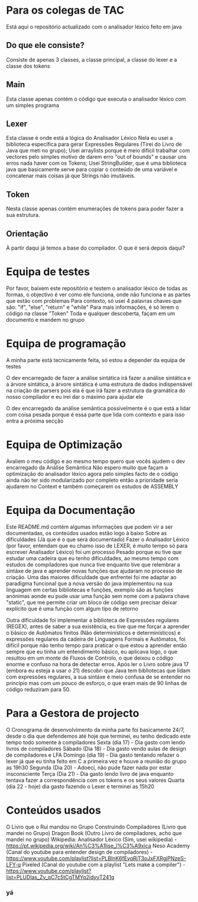 # Para os colegas de TAC
Está aqui o repositório actualizado com o analisador léxico feito em java

## Do que ele consiste?

Consiste de apenas 3 classes, a classe principal, a classe do lexer e a classe dos tokens
## Main

Esta classe apenas contém o código que executa o analisador léxico com um simples programa
## Lexer

Esta classe é onde está a lógica do Analisador Léxico
Nela eu usei a biblioteca específica para gerar Expressões Regulares (Tirei do Livro de Java que meti no grupo); Usei arraylists porque é meio difícil trabalhar com vectores pelo simples motivo de darem erro "out of bounds" e causar uns erros nada haver com os Tokens; Usei StringBuilder, que é uma biblioteca java que basicamente serve para copiar o conteúdo de uma variável e concatenar mais coisas já que Strings não imutáveis.

## Token

Nesta classe apenas contém enumerações de tokens para poder fazer a sua estrutura.

## Orientação

À partir daqui já temos a base do compilador. O que é será depois daqui?

# Equipa de testes

Por favor, baixem este repositório e testem o analisador léxico de todas as formas, o objectivo é ver como ele funciona, onde não funciona e as partes que estão com problemas
Para contexto, só usei 4 palavras chaves que são: "if", "else", "return" e "while"
Para mais informações, é só lerem o código na classe "Token"
Toda e qualquer descoberta, façam em um documento e mandem no grupo

# Equipa de programação
A minha parte está tecnicamente feita, só estou a depender da equipa de testes

O dev encarregado de fazer a análise sintática irá fazer a análise sintática e a árvore sintática, a árvore sintática é uma estrutura de dados indispensável na criação de parsers pois ela é que irá fazer a estrutura da gramática do nosso compilador e eu irei dar o máximo para ajudar ele

O dev encarregado da análise semântica possivelmente é o que está a lidar com coisa pesada porque é essa parte que lida com contexto e para isso entra a próxima secção

# Equipa de Optimização

Avaliem o meu código e ao mesmo tempo quero que vocês ajudem o dev encarregado da Análise Semântica
Não espero muito que façam a optimização do analisador léxico agora pelo simples facto de o código ainda não ter sido modularizado por completo então a prioridade seria ajudarem no Context e também começarem os estudos de ASSEMBLY

# Equipa da Documentação

Este README.md contém algumas informações que podem vir a ser documentadas, os conteúdos usados estão logo à baixo
Sobre as dificuldades (Já que é o que será documentado)
Fazer o Analisador Léxico (por favor, entendam que eu chamo isso de LEXER, é muito tempo só para escrever Analisador Léxico) foi um processo Pesado porque eu tive que estudar uma cadeira que eu tenho dificuldades, ao mesmo tempo com estudos de compiladores que nunca tive enquanto tive que relembrar a sintáxe de java e aprender novas funções que ajudaram no processo de criação.
Uma das maiores dificuldade que enfrentei foi me adaptar ao paradigma funcional que a nova versão do java implementou na sua linguagem em certas bibliotecas e funções, exemplo são as funções anónimas aonde eu pude usar uma função sem nome com a palavra chave "static", que me permite criar um bloco de código sem precisar deixar explícito que é uma função com algum tipo de retorno

Outra dificuldade foi implementar a biblioteca de Expressões regulares (REGEX), antes de saber a sua existência, eu tive que me forçar a aprender o básico de Autômatos finitos (Não determinísticos e determinísticos) e expressões regulares da cadeira de Linguagens Formais e Autômatos, foi difícil porque não tenho tempo para praticar o que estou a aprender então sempre que eu tinha um entendimento básico, eu aplicava logo, o que resultou em um monte de Fluxos de Controlo, o que deixou o código enorme e confuso na hora de detectar erros. Após ler o Livro sobre java 17 (embora eu esteja a usar o 21) descobri que Java tem bibliotecas que lidam com expressões regulares, a sua sintáxe é meio confusa de se entender no princípio mas com um pouco de esforço, o que eram mais de 90 linhas de código reduziram para 50.

# Para a Gestora de projecto

O Cronograma de desenvolvimento da minha parte foi basicamente 24/7, desde o dia que defendemos até hoje que terminei, eu tenho dedicado este tempo todo somente à compiladores
Sexta (dia 17) - Dia gasto com lendo livros de compiladores
Sábado (Dia 18) - Dia gasto vendo aulas de design de compiladores e LFA
Domingo (dia 19) - Dia gasto tentando refazer o lexer já que eu tinha feito em C a primeira vez e houve a reunião do grupo as 19h30
Segunda (Dia 20) - Adoeci, não pude fazer nada por estar insconsciente
Terça (Dia 21) - Dia gasto lendo livro de java enquanto tentava fazer a correspondência com os tokens e os seus valores
Quarta (dia 22 - hoje) dia gasto fazendo o Lexer e terminei as 15h20

# Conteúdos usados
O Livro que o Rui mandou no Grupo
Construindo Compiladores (Livro que mandei no Grupo)
Dragon Book (Outro Livro de compiladores, acho que mandei no grupo)
Wikipedia: Analisador Léxico (Sim, usei wikipedia) - https://pt.wikipedia.org/wiki/An%C3%A1lise_l%C3%A9xica
Neso Academy (Canal do youtube para entender design de compiladores) - https://www.youtube.com/playlist?list=PLBlnK6fEyqRjT3oJxFXRgjPNzeS-LFY-q
Pixeled (Canal do youtube com a playlist "Lets make a compiler") - https://www.youtube.com/playlist?list=PLUDlas_Zy_qC7c5tCgTMYq2idyyT241q
### yá
